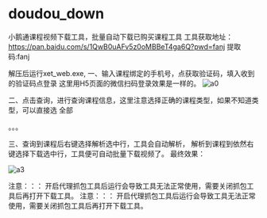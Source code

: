 # doudou_down
小鹅通课程视频下载工具，批量自动下载已购买课程工具
工具获取地址：
https://pan.baidu.com/s/1QwB0uAFv5z0oMBBeT4ga6Q?pwd=fanj 提取码:fanj

解压后运行xet_web.exe,
一、输入课程绑定的手机号，点获取验证码，填入收到的验证码点登录
这里用H5页面的微信扫码登录效果是一样的。
![a0](https://github.com/doudouDown/doudou_down/assets/105267298/b902a686-1939-49b7-8feb-756cf1063283)

二、点击查询，进行查询课程信息，这里注意选择正确的课程类型，如果不知道类型，可以直接选 全部

。。。

三、查询到课程后右键选择解析选中行，工具会自动解析， 解析到课程到依然右键选择下载选中行，工具便可自动批量下载视频了。
最终效果：

![a3](https://github.com/doudouDown/doudou_down/assets/105267298/3f6e7b48-2cb6-4259-b20b-c2d5304165b1)


注意：：： 开启代理抓包工具后运行会导致工具无法正常使用，需要关闭抓包工具后再打开下载工具。
注意：：： 开启代理抓包工具后运行会导致工具无法正常使用，需要关闭抓包工具后再打开下载工具。
